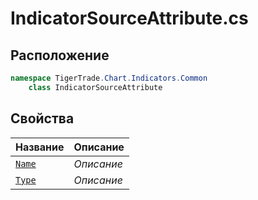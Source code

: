 
# IndicatorSourceAttribute.cs
## Расположение
```csharp
namespace TigerTrade.Chart.Indicators.Common  
    class IndicatorSourceAttribute
```

## Свойства
| Название | Описание |
| --- | --- |
| [`Name`](./Свойства/Name.md) | *Описание* |
| [`Type`](./Свойства/Type.md) | *Описание* |
